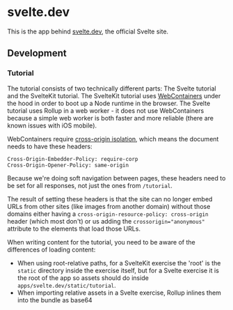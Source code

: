 # svelte.dev

This is the app behind [svelte.dev](https://svelte.dev), the official Svelte site.

## Development

### Tutorial

The tutorial consists of two technically different parts: The Svelte tutorial and the SvelteKit tutorial. The SvelteKit tutorial uses [WebContainers](https://webcontainers.io/) under the hood in order to boot up a Node runtime in the browser. The Svelte tutorial uses Rollup in a web worker - it does not use WebContainers because a simple web worker is both faster and more reliable (there are known issues with iOS mobile).

WebContainers require [cross-origin isolation](https://webcontainers.io/guides/quickstart#cross-origin-isolation), which means the document needs to have these headers:

```
Cross-Origin-Embedder-Policy: require-corp
Cross-Origin-Opener-Policy: same-origin
```

Because we're doing soft navigation between pages, these headers need to be set for all responses, not just the ones from `/tutorial`.

The result of setting these headers is that the site can no longer embed URLs from other sites (like images from another domain) without those domains either having a `cross-origin-resource-policy: cross-origin` header (which most don't) or us adding the `crossorigin="anonymous"` attribute to the elements that load those URLs.

When writing content for the tutorial, you need to be aware of the differences of loading content:

- When using root-relative paths, for a SvelteKit exercise the 'root' is the `static` directory inside the exercise itself, but for a Svelte exercise it is the root of the app so assets should do inside `apps/svelte.dev/static/tutorial`.
- When importing relative assets in a Svelte exercise, Rollup inlines them into the bundle as base64
